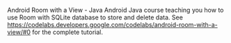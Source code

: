 Android Room with a View - Java
Android Java course teaching you how to use Room with SQLite database to store and delete data.
See https://codelabs.developers.google.com/codelabs/android-room-with-a-view/#0 for the complete tutorial.
